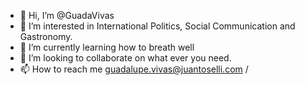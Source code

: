- 👋 Hi, I’m @GuadaVivas
- 👀 I’m interested in International Politics, Social Communication and Gastronomy. 
- 🌱 I’m currently learning how to breath well
- 💞️ I’m looking to collaborate on what ever you need.  
- 📫 How to reach me guadalupe.vivas@juantoselli.com / 

<!---
GuadaVivas/GuadaVivas is a ✨ special ✨ repository because its `README.md` (this file) appears on your GitHub profile.
You can click the Preview link to take a look at your changes.
--->
